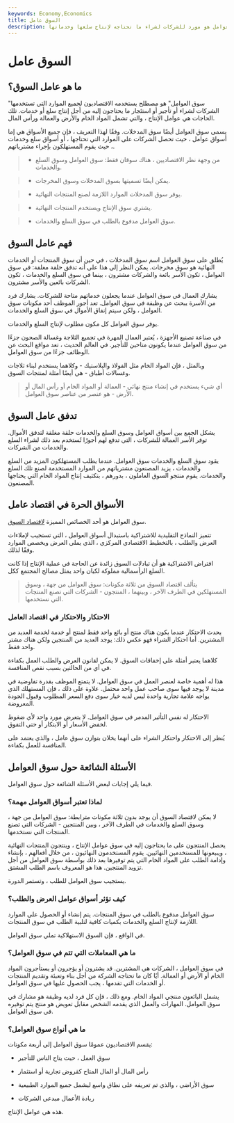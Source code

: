 ```yaml
---
keywords: Economy,Economics
title: السوق عامل
description: سوق العوامل هو مورد للشركات لشراء ما تحتاجه لإنتاج سلعها وخدماتها.
---
```


# السوق عامل
## ما هو عامل السوق؟

"سوق العوامل" هو مصطلح يستخدمه الاقتصاديون لجميع الموارد التي تستخدمها الشركات لشراء أو تأجير أو استئجار ما يحتاجون إليه من أجل إنتاج سلع أو خدمات. تلك الحاجات هي عوامل الإنتاج ، والتي تشمل المواد الخام والأرض والعمالة ورأس المال.

يسمى سوق العوامل أيضًا سوق المدخلات. وفقًا لهذا التعريف ، فإن جميع الأسواق هي إما أسواق عوامل ، حيث تحصل الشركات على الموارد التي تحتاجها ، أو أسواق سلع وخدمات ، حيث يقوم المستهلكون بإجراء مشترياتهم.

> - من وجهة نظر الاقتصاديين ، هناك سوقان فقط: سوق العوامل وسوق السلع والخدمات.

> - يمكن أيضًا تسميتها بسوق المدخلات وسوق المخرجات.

> - يوفر سوق المدخلات الموارد اللازمة لصنع المنتجات النهائية.

> - يشتري سوق الإنتاج ويستخدم المنتجات النهائية.

> - سوق العوامل مدفوع بالطلب في سوق السلع والخدمات.

>

>

## فهم عامل السوق

يُطلق على سوق العوامل اسم سوق المدخلات ، في حين أن سوق المنتجات أو الخدمات النهائية هو سوق مخرجات. يمكن النظر إلى هذا على أنه تدفق حلقة مغلقة: في سوق العوامل ، تكون الأسر بائعة والشركات مشترون ، بينما في سوق السلع والخدمات ، تكون الشركات بائعين والأسر مشترون.

يشارك العمال في سوق العوامل عندما يجعلون خدماتهم متاحة للشركات. يشارك فرد من الأسرة يبحث عن وظيفة في سوق العوامل. تعد أجور الموظف أحد مكونات سوق العوامل ، ولكن سيتم إنفاق الأموال في سوق السلع والخدمات.

يوفر سوق العوامل كل مكون مطلوب لإنتاج السلع والخدمات.

في صناعة تصنيع الأجهزة ، يُعتبر العمال المهرة في تجميع الثلاجة وغسالة الصحون جزءًا من سوق العوامل عندما يكونون متاحين للتأجير. في العالم الحديث ، تعد مواقع البحث عن الوظائف جزءًا من سوق العوامل.

وبالمثل ، فإن المواد الخام مثل الفولاذ والبلاستيك - وكلاهما يستخدم لبناء ثلاجات وغسالات أطباق - هي أيضًا أمثلة لمنتجات السوق.

> أي شيء يستخدم في إنشاء منتج نهائي - العمالة أو المواد الخام أو رأس المال أو الأرض - هو عنصر من عناصر سوق العوامل.

>

## تدفق عامل السوق

يشكل الجمع بين أسواق العوامل وسوق السلع والخدمات حلقة مغلقة لتدفق الأموال. توفر الأسر العمالة للشركات ، التي تدفع لهم أجورًا تُستخدم بعد ذلك لشراء السلع والخدمات من الشركات.

يقود سوق السلع والخدمات سوق العوامل. عندما يطلب المستهلكون المزيد من السلع والخدمات ، يزيد المصنعون مشترياتهم من الموارد المستخدمة لصنع تلك السلع والخدمات. يقوم منتجو السوق العاملون ، بدورهم ، بتكثيف إنتاج المواد الخام التي يحتاجها المصنعون.

## الأسواق الحرة في اقتصاد عامل

سوق العوامل هو أحد الخصائص المميزة [لاقتصاد السوق](/marketeconomy).

تتميز النماذج التقليدية للاشتراكية باستبدال أسواق العوامل ، التي تستجيب لإملاءات العرض والطلب ، بالتخطيط الاقتصادي المركزي ، الذي يملي العرض ويخصص الموارد وفقًا لذلك.

افتراض الاشتراكية هو أن تبادلات السوق زائدة عن الحاجة في عملية الإنتاج إذا كانت السلع الرأسمالية مملوكة لكيان واحد يمثل مصالح المجتمع ككل.

> يتألف اقتصاد السوق من ثلاثة مكونات: سوق العوامل من جهة ، وسوق المستهلكين في الطرف الآخر ، وبينهما ، المنتجون - الشركات التي تصنع المنتجات التي نستخدمها.

>

### الاحتكار والاحتكار في اقتصاد العامل

يحدث الاحتكار عندما يكون هناك منتج أو بائع واحد فقط لمنتج أو خدمة لخدمة العديد من المشترين. أما احتكار الشراء فهو عكس ذلك: يوجد العديد من المنتجين ولكن هناك مشتر واحد فقط.

كلاهما يعتبر أمثلة على إخفاقات السوق. لا يمكن لقانون العرض والطلب العمل بكفاءة في أي من الحالتين بسبب نقص المنافسة.

هذا له أهمية خاصة لعنصر العمل في سوق العوامل. لا يتمتع الموظف بقدرة تفاوضية في مدينة لا يوجد فيها سوى صاحب عمل واحد محتمل. علاوة على ذلك ، فإن المستهلك الذي يواجه علامة تجارية واحدة ليس لديه خيار سوى دفع السعر المطلوب وقبول الجودة المعروضة.

الاحتكار له نفس التأثير المدمر في سوق العوامل. لا يتعرض مورد واحد لأي ضغوط لخفض الأسعار أو الابتكار أو حتى التفوق.

يُنظر إلى الاحتكار واحتكار الشراء على أنهما يخلان بتوازن سوق عامل ، والذي يعتمد على المنافسة للعمل بكفاءة.

## الأسئلة الشائعة حول سوق العوامل

فيما يلي إجابات لبعض الأسئلة الشائعة حول سوق العوامل.

### لماذا تعتبر أسواق العوامل مهمة؟

لا يمكن لاقتصاد السوق أن يوجد بدون ثلاثة مكونات مترابطة: سوق العوامل من جهة ، وسوق السلع والخدمات في الطرف الآخر ، وبين المنتجين - الشركات التي تصنع المنتجات التي نستخدمها.

يحصل المنتجون على ما يحتاجون إليه في سوق عوامل الإنتاج ، وينتجون المنتجات النهائية ، ويبيعونها للمستخدمين النهائيين. يقوم المستخدمون النهائيون ، من خلال أفعالهم ، بإنشاء وإدامة الطلب على المواد الخام التي يتم توفيرها بعد ذلك بواسطة سوق العوامل من أجل تزويد المنتجين. هذا هو المعروف باسم الطلب المشتق.

يستجيب سوق العوامل للطلب ، وتستمر الدورة.

### كيف تؤثر أسواق عوامل العرض والطلب؟

سوق العوامل مدفوع بالطلب في سوق المنتجات. يتم إنشاء أو الحصول على الموارد اللازمة لإنتاج السلع والخدمات بكميات كافية لتلبية الطلب في سوق المنتجات.

في الواقع ، فإن السوق الاستهلاكية تملي سوق العوامل.

### ما هي المعاملات التي تتم في سوق العوامل؟

في سوق العوامل ، الشركات هي المشترين. قد يشترون أو يؤجرون أو يستأجرون المواد الخام أو الأرض أو العمالة. أيًا كان ما تحتاجه الشركة من أجل بناء وتعبئة وتقديم المنتجات أو الخدمات التي تقدمها ، يجب الحصول عليها في سوق العوامل.

يشمل البائعون منتجي المواد الخام. ومع ذلك ، فإن كل فرد لديه وظيفة هو مشارك في سوق العوامل. المهارات والعمل الذي يقدمه الشخص مقابل تعويض هو منتج يتم توفيره في سوق العوامل.

### ما هي أنواع سوق العوامل؟

يقسم الاقتصاديون عمومًا سوق العوامل إلى أربعة مكونات:

- سوق العمل ، حيث يتاح الناس للتأجير

- رأس المال أو المال المتاح كقروض تجارية أو استثمار

- سوق الأراضي ، والذي تم تعريفه على نطاق واسع ليشمل جميع الموارد الطبيعية

- ريادة الأعمال مبدعي الشركات

هذه هي عوامل الإنتاج.

